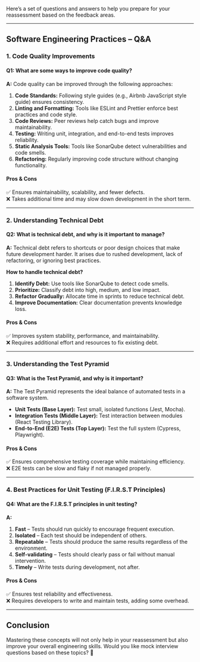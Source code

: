 Here’s a set of questions and answers to help you prepare for your reassessment based on the feedback areas.  

---

## **Software Engineering Practices – Q&A**

### **1. Code Quality Improvements**
#### **Q1: What are some ways to improve code quality?**  
**A:** Code quality can be improved through the following approaches:  
1. **Code Standards:** Following style guides (e.g., Airbnb JavaScript style guide) ensures consistency.  
2. **Linting and Formatting:** Tools like ESLint and Prettier enforce best practices and code style.  
3. **Code Reviews:** Peer reviews help catch bugs and improve maintainability.  
4. **Testing:** Writing unit, integration, and end-to-end tests improves reliability.  
5. **Static Analysis Tools:** Tools like SonarQube detect vulnerabilities and code smells.  
6. **Refactoring:** Regularly improving code structure without changing functionality.  

#### **Pros & Cons**  
✅ Ensures maintainability, scalability, and fewer defects.  
❌ Takes additional time and may slow down development in the short term.  

---

### **2. Understanding Technical Debt**
#### **Q2: What is technical debt, and why is it important to manage?**  
**A:** Technical debt refers to shortcuts or poor design choices that make future development harder. It arises due to rushed development, lack of refactoring, or ignoring best practices.  

**How to handle technical debt?**  
1. **Identify Debt:** Use tools like SonarQube to detect code smells.  
2. **Prioritize:** Classify debt into high, medium, and low impact.  
3. **Refactor Gradually:** Allocate time in sprints to reduce technical debt.  
4. **Improve Documentation:** Clear documentation prevents knowledge loss.  

#### **Pros & Cons**  
✅ Improves system stability, performance, and maintainability.  
❌ Requires additional effort and resources to fix existing debt.  

---

### **3. Understanding the Test Pyramid**
#### **Q3: What is the Test Pyramid, and why is it important?**  
**A:** The Test Pyramid represents the ideal balance of automated tests in a software system.  
- **Unit Tests (Base Layer):** Test small, isolated functions (Jest, Mocha).  
- **Integration Tests (Middle Layer):** Test interaction between modules (React Testing Library).  
- **End-to-End (E2E) Tests (Top Layer):** Test the full system (Cypress, Playwright).  

#### **Pros & Cons**  
✅ Ensures comprehensive testing coverage while maintaining efficiency.  
❌ E2E tests can be slow and flaky if not managed properly.  

---

### **4. Best Practices for Unit Testing (F.I.R.S.T Principles)**
#### **Q4: What are the F.I.R.S.T principles in unit testing?**  
**A:**  
1. **Fast** – Tests should run quickly to encourage frequent execution.  
2. **Isolated** – Each test should be independent of others.  
3. **Repeatable** – Tests should produce the same results regardless of the environment.  
4. **Self-validating** – Tests should clearly pass or fail without manual intervention.  
5. **Timely** – Write tests during development, not after.  

#### **Pros & Cons**  
✅ Ensures test reliability and effectiveness.  
❌ Requires developers to write and maintain tests, adding some overhead.  

---

## **Conclusion**  
Mastering these concepts will not only help in your reassessment but also improve your overall engineering skills. Would you like mock interview questions based on these topics? 🚀
